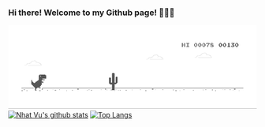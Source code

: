 ### Hi there! Welcome to my Github page! 👋👋👋

![image](https://github.com/nhatvu148/nhatvu148/blob/master/mydino.gif)
[![Nhat Vu's github stats](https://github-readme-stats.vercel.app/api?username=nhatvu148&count_private=true&show_icons=true&theme=tokyonight)](https://github.com/nhatvu148?tab=repositories)
[![Top Langs](https://github-readme-stats.vercel.app/api/top-langs/?username=nhatvu148&hide=go,rust,c,css&show_icons=true&theme=dracula)](https://github.com/nhatvu148?tab=repositories)
<!--
**nhatvu148/nhatvu148** is a ✨ _special_ ✨ repository because its `README.md` (this file) appears on your GitHub profile.

Here are some ideas to get you started:

- 🔭 I’m currently working on ...
- 🌱 I’m currently learning ...
- 👯 I’m looking to collaborate on ...
- 🤔 I’m looking for help with ...
- 💬 Ask me about ...
- 📫 How to reach me: ...
- 😄 Pronouns: ...
- ⚡ Fun fact: ...
-->
